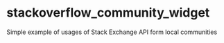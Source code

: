 # stackoverflow_community_widget
Simple example of usages of Stack Exchange API form local communities
